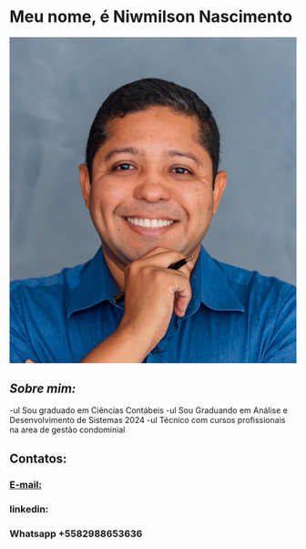 # Meu nome, é Niwmilson Nascimento

![Teste](https://github.com/niwmilson/niwmilson/blob/main/asd%20(1)%20(1).jpg)

## *Sobre mim:*

-ul Sou graduado em Ciências Contábeis
-ul Sou Graduando em Análise e Desenvolvimento de Sistemas 2024
-ul Técnico com cursos profissionais na area de gestão condominial



## Contatos:
 ### [E-mail:](https://www.gmail.com)
 ### linkedin: 
 ### Whatsapp +5582988653636
